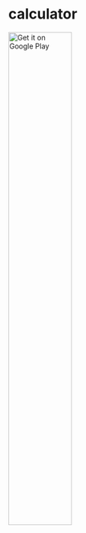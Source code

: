 # calculator
<a href="https://play.google.com/store/apps/details?id=info.hugoyu.calculator.android&utm_source=global_co&utm_medium=prtnr&utm_content=Mar2515&utm_campaign=PartBadge&pcampaignid=MKT-Other-global-all-co-prtnr-py-PartBadge-Mar2515-1"><img width="50%" height="auto" alt="Get it on Google Play" src="https://play.google.com/intl/en_us/badges/images/generic/en-play-badge.png" /></a>
